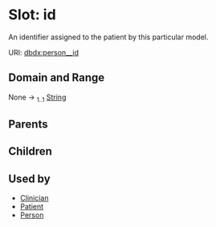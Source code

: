 
# Slot: id


An identifier assigned to the patient by this particular model.

URI: [dbdx:person__id](https://ontologies-r.us/diabetes/person__id)


## Domain and Range

None &#8594;  <sub>1..1</sub> [String](types/String.md)

## Parents


## Children


## Used by

 * [Clinician](Clinician.md)
 * [Patient](Patient.md)
 * [Person](Person.md)
